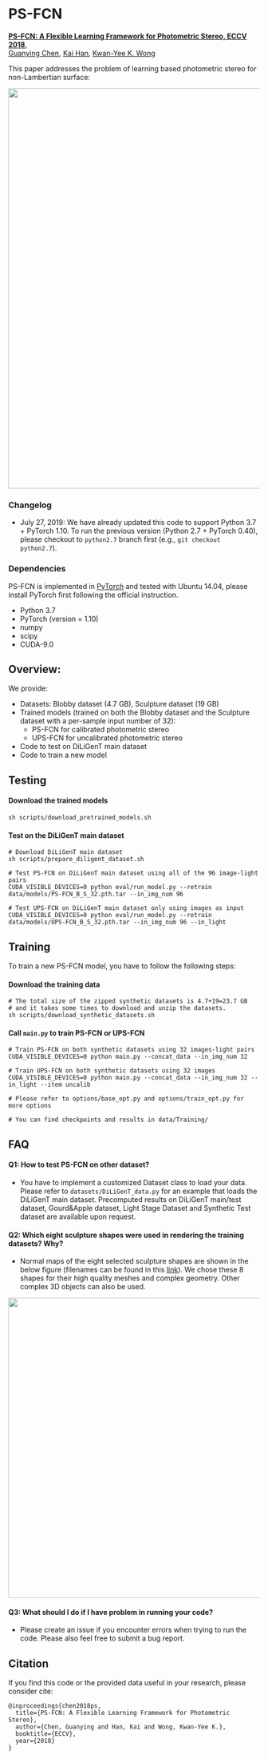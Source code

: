 # PS-FCN
**[PS-FCN: A Flexible Learning Framework for Photometric Stereo, ECCV 2018](http://gychen.org/PS-FCN/)**,
<br>
[Guanying Chen](http://www.gychen.org), [Kai Han](http://www.hankai.org/), [Kwan-Yee K. Wong](http://i.cs.hku.hk/~kykwong/)
<br>

This paper addresses the problem of learning based photometric stereo for non-Lambertian surface:
<br>
<p align="center">
    <img src='images/ECCV2018_PS-FCN.png' width="800" >
</p>

### Changelog
- July 27, 2019: We have already updated this code to support Python 3.7 + PyTorch 1.10. To run the previous version (Python 2.7 + PyTorch 0.40), please checkout to `python2.7` branch first (e.g., `git checkout python2.7`).


### Dependencies
PS-FCN is implemented in [PyTorch](https://pytorch.org/) and tested with Ubuntu 14.04, please install PyTorch first following the official instruction. 
- Python 3.7 
- PyTorch (version = 1.10)
- numpy
- scipy
- CUDA-9.0  

## Overview:
We provide:
- Datasets: Blobby dataset (4.7 GB), Sculpture dataset (19 GB)
- Trained models (trained on both the Blobby dataset and the Sculpture dataset with a per-sample input number of 32):
    - PS-FCN for calibrated photometric stereo
    - UPS-FCN for uncalibrated photometric stereo
- Code to test on DiLiGenT main dataset
- Code to train a new model

## Testing
#### Download the trained models
```
sh scripts/download_pretrained_models.sh
```

#### Test on the DiLiGenT main dataset
```shell
# Download DiLiGenT main dataset
sh scripts/prepare_diligent_dataset.sh

# Test PS-FCN on DiLiGenT main dataset using all of the 96 image-light pairs
CUDA_VISIBLE_DEVICES=0 python eval/run_model.py --retrain data/models/PS-FCN_B_S_32.pth.tar --in_img_num 96

# Test UPS-FCN on DiLiGenT main dataset only using images as input 
CUDA_VISIBLE_DEVICES=0 python eval/run_model.py --retrain data/models/UPS-FCN_B_S_32.pth.tar --in_img_num 96 --in_light
```

## Training
To train a new PS-FCN model, you have to follow the following steps:
#### Download the training data
```shell
# The total size of the zipped synthetic datasets is 4.7+19=23.7 GB 
# and it takes some times to download and unzip the datasets.
sh scripts/download_synthetic_datasets.sh
```

#### Call `main.py` to train PS-FCN or UPS-FCN
```shell
# Train PS-FCN on both synthetic datasets using 32 images-light pairs
CUDA_VISIBLE_DEVICES=0 python main.py --concat_data --in_img_num 32

# Train UPS-FCN on both synthetic datasets using 32 images
CUDA_VISIBLE_DEVICES=0 python main.py --concat_data --in_img_num 32 --in_light --item uncalib

# Please refer to options/base_opt.py and options/train_opt.py for more options

# You can find checkpoints and results in data/Training/
```

## FAQ

#### Q1: How to test PS-FCN on other dataset?
- You have to implement a customized Dataset class to load your data. Please refer to `datasets/DiLiGenT_data.py` for an example that loads the DiLiGenT main dataset. Precomputed results on DiLiGenT main/test dataset, Gourd\&Apple dataset, Light Stage Dataset and Synthetic Test dataset are available upon request.

#### Q2: Which eight sculpture shapes were used in rendering the training datasets? Why?
- Normal maps of the eight selected sculpture shapes are shown in the below figure (filenames can be found in this [link](images/sculpture_list.txt)). We chose these 8 shapes for their high quality meshes and complex geometry. Other complex 3D objects can also be used.
<p align="center">
    <img src='images/sculpture_normal.png' width="600" >
</p>

#### Q3: What should I do if I have problem in running your code?
- Please create an issue if you encounter errors when trying to run the code. Please also feel free to submit a bug report.

## Citation
If you find this code or the provided data useful in your research, please consider cite: 
```
@inproceedings{chen2018ps,
  title={PS-FCN: A Flexible Learning Framework for Photometric Stereo},
  author={Chen, Guanying and Han, Kai and Wong, Kwan-Yee K.},
  booktitle={ECCV},
  year={2018}
}
```
